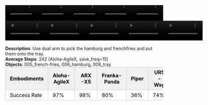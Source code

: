 <!DOCTYPE html>
<html lang="en">
<body>
    <div style="display: flex;">
        <video src="./task_video_clean/place_burger_fries/aloha-agilex_head.mp4" controls loop muted autoplay style="width: 20.0%;"></video>
        <video src="./task_video_clean/place_burger_fries/franka-panda_head.mp4" controls loop muted autoplay style="width: 20.0%;"></video>
        <video src="./task_video_clean/place_burger_fries/ARX-X5_head.mp4" controls loop muted autoplay style="width: 20.0%;"></video>
        <video src="./task_video_clean/place_burger_fries/piper_head.mp4" controls loop muted autoplay style="width: 20.0%;"></video>
        <video src="./task_video_clean/place_burger_fries/ur5-wsg_head.mp4" controls loop muted autoplay style="width: 20.0%;"></video>
    </div>
    <div style="display: flex;">
        <video src="./task_video_clean/place_burger_fries/aloha-agilex_world.mp4" controls loop muted autoplay style="width: 25%;"></video>
        <video src="./task_video_clean/place_burger_fries/franka-panda_world.mp4" controls loop muted autoplay style="width: 25%;"></video>
        <video src="./task_video_clean/place_burger_fries/ARX-X5_world.mp4" controls loop muted autoplay style="width: 25%;"></video>
        <video src="./task_video_clean/place_burger_fries/piper_world.mp4" controls loop muted autoplay style="width: 25%;"></video>
        <video src="./task_video_clean/place_burger_fries/ur5-wsg_world.mp4" controls loop muted autoplay style="width: 25%;"></video>
    </div>
    <br><b>Description</b>: Use dual arm to pick the hamburg and frenchfries and put them onto the tray.<br>
    <b>Average Steps</b>: 242 (Aloha-AgileX, save_freq=15)<br>
    <b>Objects</b>: 005_french-fries, 006_hamburg, 008_tray<br>
    <table style="margin:0 auto;border-collapse:collapse;width:auto;min-width:180px;background-color:white;">
        <thead>
            <tr style="background:#f0f0f0;">
                <th style="border:1px solid #ccc;padding:6px 14px;color:black;">Embodiments</th>
                <th style="border:1px solid #ccc;padding:6px 14px;color:black;">Aloha-AgileX</th>
                <th style="border:1px solid #ccc;padding:6px 14px;color:black;">ARX-X5</th>
                <th style="border:1px solid #ccc;padding:6px 14px;color:black;">Franka-Panda</th>
                <th style="border:1px solid #ccc;padding:6px 14px;color:black;">Piper</th>
                <th style="border:1px solid #ccc;padding:6px 14px;color:black;">UR5-Wsg</th>
            </tr>
        </thead>
        <tbody>
            <tr style="background:white;">
                <td style="border:1px solid #ccc;padding:6px 14px;color:black;">Success Rate</td>
                <td style="border:1px solid #ccc;padding:6px 14px;color:black;">97%</td>
                <td style="border:1px solid #ccc;padding:6px 14px;color:black;">98%</td>
                <td style="border:1px solid #ccc;padding:6px 14px;color:black;">80%</td>
                <td style="border:1px solid #ccc;padding:6px 14px;color:black;">36%</td>
                <td style="border:1px solid #ccc;padding:6px 14px;color:black;">74%</td>
            </tr>
        </tbody>
    </table>
</body>
</html>
